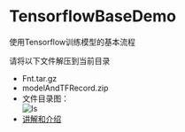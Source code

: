 # TensorflowBaseDemo
使用Tensorflow训练模型的基本流程

请将以下文件解压到当前目录
- Fnt.tar.gz
- modelAndTFRecord.zip
- 文件目录图：<br>
![ls](/ls.jpg)
- [讲解和介绍](https://wmpscc.github.io/machinelearning/%E4%BD%BF%E7%94%A8TensorFlow%E8%AE%AD%E7%BB%83%E6%A8%A1%E5%9E%8B%E7%9A%84%E5%9F%BA%E6%9C%AC%E6%B5%81%E7%A8%8B.html)

